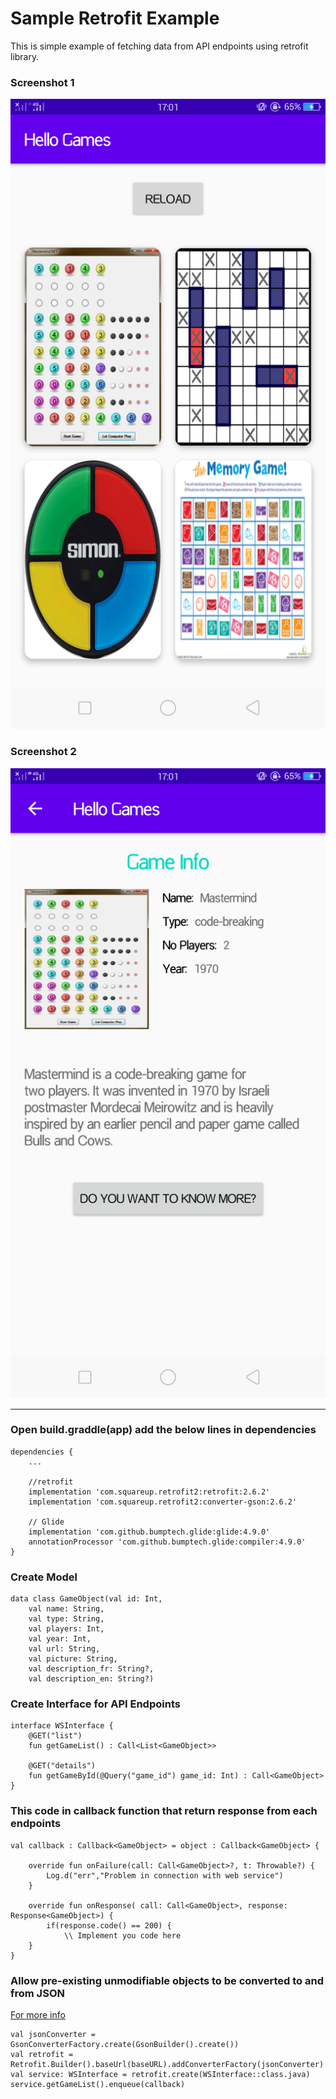 # Sample Retrofit Example
This is simple example of fetching data from API endpoints using retrofit library.
### Screenshot 1
![Screenshot 1](https://github.com/BibekLama/sample_retrofit_example/blob/master/app/assets/Screenshot_2020-07-07-17-01-08-90.png)
### Screenshot 2
![Screenshot 2](https://github.com/BibekLama/sample_retrofit_example/blob/master/app/assets/Screenshot_2020-07-07-17-01-15-36.png)

***

### Open build.graddle(app) add the below lines in dependencies
    dependencies {
        ...

        //retrofit
        implementation 'com.squareup.retrofit2:retrofit:2.6.2'
        implementation 'com.squareup.retrofit2:converter-gson:2.6.2'

        // Glide
        implementation 'com.github.bumptech.glide:glide:4.9.0'
        annotationProcessor 'com.github.bumptech.glide:compiler:4.9.0'
    }
### Create Model
    data class GameObject(val id: Int,
        val name: String,
        val type: String,
        val players: Int,
        val year: Int,
        val url: String,
        val picture: String,
        val description_fr: String?,
        val description_en: String?)

### Create Interface for API Endpoints

    interface WSInterface {
        @GET("list")
        fun getGameList() : Call<List<GameObject>>

        @GET("details")
        fun getGameById(@Query("game_id") game_id: Int) : Call<GameObject>
    }

### This code in callback function that return response from each endpoints

    val callback : Callback<GameObject> = object : Callback<GameObject> {

        override fun onFailure(call: Call<GameObject>?, t: Throwable?) {
            Log.d("err","Problem in connection with web service")
        }

        override fun onResponse( call: Call<GameObject>, response: Response<GameObject>) {
            if(response.code() == 200) {
                \\ Implement you code here
        }
    }


### Allow pre-existing unmodifiable objects to be converted to and from JSON
[For more info](https://github.com/google/gson)

    val jsonConverter = GsonConverterFactory.create(GsonBuilder().create())
    val retrofit = Retrofit.Builder().baseUrl(baseURL).addConverterFactory(jsonConverter).build()
    val service: WSInterface = retrofit.create(WSInterface::class.java)
    service.getGameList().enqueue(callback)

